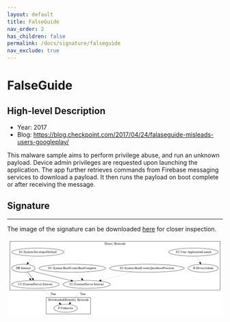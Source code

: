 ```yaml
---
layout: default
title: FalseGuide
nav_order: 2
has_children: false
permalink: /docs/signature/falseguide
nav_exclude: true
---
```


# FalseGuide

## High-level Description

* Year: 2017
* Blog: https://blog.checkpoint.com/2017/04/24/falaseguide-misleads-users-googleplay/

This malware sample aims to perform privilege abuse, and run an unknown payload. Device admin privileges are requested upon launching the application. The app further retrieves commands from Firebase messaging services to download a payload. It then runs the payload on boot complete or after receiving the message.

## Signature
---

The image of the signature can be downloaded [here](../../img/signatures/FalseGuide.png) for closer inspection.

![](../../img/signatures/FalseGuide.png)
